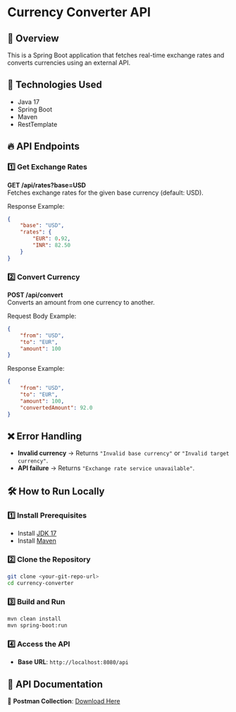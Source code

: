 # Currency Converter API  

## 📌 Overview  
This is a Spring Boot application that fetches real-time exchange rates and converts currencies using an external API.

## 🚀 Technologies Used  
- Java 17  
- Spring Boot  
- Maven  
- RestTemplate  

## 🔥 API Endpoints  

### 1️⃣ Get Exchange Rates  
**GET /api/rates?base=USD**  
Fetches exchange rates for the given base currency (default: USD).  

Response Example:
```json
{
    "base": "USD",
    "rates": {
        "EUR": 0.92,
        "INR": 82.50
    }
}
```
  
### 2️⃣ Convert Currency  
**POST /api/convert**  
Converts an amount from one currency to another.  

Request Body Example:
```json
{
    "from": "USD",
    "to": "EUR",
    "amount": 100
}
```

Response Example:
```json
{
    "from": "USD",
    "to": "EUR",
    "amount": 100,
    "convertedAmount": 92.0
}
```

## ❌ Error Handling  
- **Invalid currency** → Returns `"Invalid base currency"` or `"Invalid target currency"`.  
- **API failure** → Returns `"Exchange rate service unavailable"`.

## 🛠 How to Run Locally  

### 1️⃣ Install Prerequisites  
- Install [JDK 17](https://www.oracle.com/java/technologies/javase/jdk17-archive-downloads.html)  
- Install [Maven](https://maven.apache.org/download.cgi)  

### 2️⃣ Clone the Repository  
```sh
git clone <your-git-repo-url>
cd currency-converter
```

### 3️⃣ Build and Run  
```sh
mvn clean install  
mvn spring-boot:run  
```

### 4️⃣ Access the API  
- **Base URL**: `http://localhost:8080/api`  

## 📄 API Documentation  
📌 **Postman Collection**: [Download Here](https://documenter.getpostman.com/view/40940048/2sAYdcrC1M)

